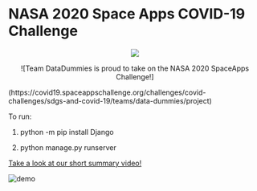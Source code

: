 # NASA 2020 Space Apps COVID-19 Challenge

<p align="center"><img src= "https://pbs.twimg.com/profile_images/1253737321574420482/okug2TUc_400x400.jpg"</p>

<p align="center">![Team DataDummies is proud to take on the NASA 2020 SpaceApps Challenge!]</p>(https://covid19.spaceappschallenge.org/challenges/covid-challenges/sdgs-and-covid-19/teams/data-dummies/project)

To run:

1. python -m pip install Django

2. python manage.py runserver

[Take a look at our short summary video!](https://streamable.com/9d7e2k)


![demo](https://i.ibb.co/7tXcYgn/screencapture-127-0-0-1-8000-2020-05-31-23-22-49.png)
